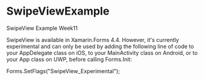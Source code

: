 # SwipeViewExample
SwipeView Example Week11

SwipeView is available in Xamarin.Forms 4.4. However, 
it's currently experimental and can only be used by adding the following line of code to your AppDelegate class on iOS, 
to your MainActivity class on Android, or to your App class on UWP, before calling Forms.Init:

Forms.SetFlags("SwipeView_Experimental");
